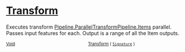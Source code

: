 # [Transform](./ParallelTransformPipeline-100663505.md)

Executes transform [Pipeline.ParallelTransformPipeline.Items](https://github.com/hargitomi97/sigstat/blob/master/docs/md/.md) parallel.  Passes input features for each.  Output is a range of all the Item outputs.

<sub>[Void](https://docs.microsoft.com/en-us/dotnet/api/System.Void)</sub><img width=200/><sub>[Transform](./ParallelTransformPipeline-100663505.md) ( [`Signature`](./../../Signature.md) )</sub><br>


